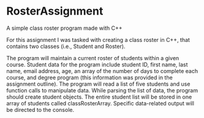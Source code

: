 # RosterAssignment
A simple class roster program made with C++

For this assignment I was tasked with creating a class roster in C++, that contains two classes (i.e., Student and Roster). 


The program will maintain a current roster of students within a given course. Student data for the program include student ID, first name, last name, email address, age, an array of the number of days to complete each course, and degree program (this information was provided in the assignment outline). 
The program will read a list of five students and use function calls to manipulate data. While parsing the list of data, the program should create student objects. The entire student list will be stored in one array of students called classRosterArray. Specific data-related output will be directed to the console.
